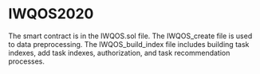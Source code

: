 # IWQOS2020
The smart contract is in the IWQOS.sol file.
The IWQOS_create file is used to data preprocessing.
The IWQOS_build_index file includes building task indexes, add task indexes, authorization, and task recommendation processes.
